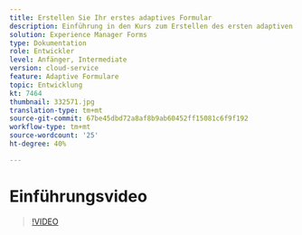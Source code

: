 ```yaml
---
title: Erstellen Sie Ihr erstes adaptives Formular
description: Einführung in den Kurs zum Erstellen des ersten adaptiven Formulars
solution: Experience Manager Forms
type: Dokumentation
role: Entwickler
level: Anfänger, Intermediate
version: cloud-service
feature: Adaptive Formulare
topic: Entwicklung
kt: 7464
thumbnail: 332571.jpg
translation-type: tm+mt
source-git-commit: 67be45dbd72a8af8b9ab60452ff15081c6f9f192
workflow-type: tm+mt
source-wordcount: '25'
ht-degree: 40%

---
```



# Einführungsvideo


>[!VIDEO](https://video.tv.adobe.com/v/332571?quality=12&learn=on)

